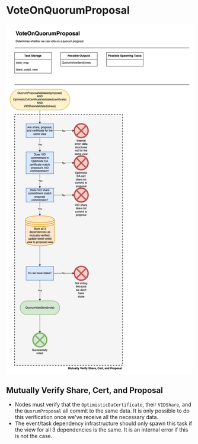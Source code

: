 # VoteOnQuorumProposal

![VoteOnQuorumProposal](/docs/diagrams/images/HotShotFlow-VoteOnQuorumProposal.drawio.png "VoteOnQuorumProposal")

## Mutually Verify Share, Cert, and Proposal
* Nodes must verify that the `OptimisticDaCertificate`, their `VIDShare`, and the `QuorumProposal` all commit to the same data.  It is only possible to do this verification once we've receive all the necessary data.  
* The event/task dependency infrastructure should only spawn this task if the view for all 3 dependencies is the same. It is an internal error if this is not the case. 
